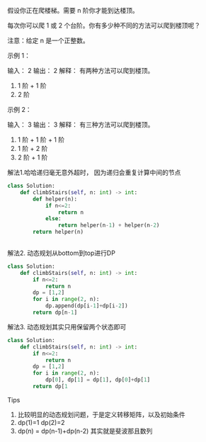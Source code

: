 假设你正在爬楼梯。需要 n 阶你才能到达楼顶。

每次你可以爬 1 或 2 个台阶。你有多少种不同的方法可以爬到楼顶呢？

注意：给定 n 是一个正整数。

示例 1：

输入： 2
输出： 2
解释： 有两种方法可以爬到楼顶。
1.  1 阶 + 1 阶
2.  2 阶

示例 2：

输入： 3
输出： 3
解释： 有三种方法可以爬到楼顶。
1.  1 阶 + 1 阶 + 1 阶
2.  1 阶 + 2 阶
3.  2 阶 + 1 阶



解法1.哈哈递归毫无意外超时， 因为递归会重复计算中间的节点

```python
class Solution:
    def climbStairs(self, n: int) -> int:
        def helper(n):
            if n<=2:
                return n 
            else:
                return helper(n-1) + helper(n-2)
        return helper(n)
            
```



解法2. 动态规划从bottom到top进行DP

```python
class Solution:
    def climbStairs(self, n: int) -> int:
        if n<=2:
            return n 
        dp = [1,2]
        for i in range(2, n):
            dp.append(dp[i-1]+dp[i-2])
        return dp[n-1]

```



解法3. 动态规划其实只用保留两个状态即可

```python
class Solution:
    def climbStairs(self, n: int) -> int:
        if n<=2:
            return n 
        dp = [1,2]
        for i in range(2, n):
            dp[0], dp[1] = dp[1], dp[0]+dp[1]
        return dp[1
```

Tips

1. 比较明显的动态规划问题，于是定义转移矩阵，以及初始条件
2. dp(1)=1 dp(2)=2
3. dp(n) = dp(n-1)+dp(n-2) 其实就是斐波那且数列
